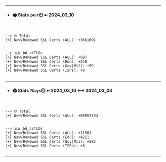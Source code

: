 

---
- #### 🖨️ **Stats** `24Hr`⏲️ ➼ 2024_03_10
```console


--> 🌐 Total
[+] New/ReNewed SSL Certs (ALL): +3661691


--> 🇧🇩 bd_ccTLDs
[+] New/ReNewed SSL Certs (ALL): +687
[+] New/ReNewed SSL Certs (Edu): +240
[+] New/ReNewed SSL Certs (Gov|Mil): +59
[+] New/ReNewed SSL Certs (ISPs): +0


```

---
- #### 🖨️ **Stats** `7Days`⏲️ ➼ 2024_03_10 <--> 2024_03_03
```console


--> 🌐 Total
[+] New/ReNewed SSL Certs (ALL): +69057284


--> 🇧🇩 bd_ccTLDs
[+] New/ReNewed SSL Certs (ALL): +11561
[+] New/ReNewed SSL Certs (Edu): +4211
[+] New/ReNewed SSL Certs (Gov|Mil): +582
[+] New/ReNewed SSL Certs (ISPs): +8


```

---

